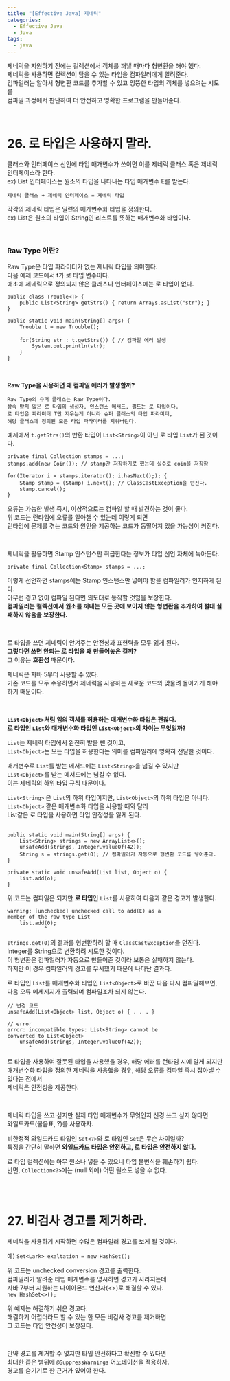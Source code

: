 ```yaml
---
title: "[Effective Java] 제네릭"    
categories:
  - Effective Java
  - Java
tags:
  - java
---
```



제네릭을 지원하기 전에는 컬렉션에서 객체를 꺼낼 때마다 형변환을 해야 했다.           
제네릭을 사용하면 컬렉션이 담을 수 있는 타입을 컴파일러에게 알려준다.          
컴파일러는 알아서 형변환 코드를 추가할 수 있고 엉뚱한 타입의 객체를 넣으려는 시도를            
컴파일 과정에서 판단하여 더 안전하고 명확한 프로그램을 만들어준다.               

<br />            

# 26. 로 타입은 사용하지 말라.         
클래스와 인터페이스 선언에 타입 매개변수가 쓰이면 이를 제네릭 클래스 혹은 제네릭 인터페이스라 한다.       
ex) List 인터페이스는 원소의 타입을 나타내는 타입 매개변수 E를 받는다.       
 
```          
제네릭 클래스 + 제네릭 인터페이스 = 제네릭 타입 
```      
 

각각의 제네릭 타입은 일련의 매개변수화 타입을 정의한다.     
ex) List<String>은 원소의 타입이 String인 리스트를 뜻하는 매개변수화 타입이다.      

<br />    


### Raw Type 이란?       

Raw Type은 타입 파라미터가 없는 제네릭 타입을 의미한다.     
다음 예제 코드에서 t가 로 타입 변수이다.    
애초에 제네릭으로 정의되지 않은 클래스나 인터페이스에는 로 타입이 없다.    

```
public class Trouble<T> {
    public List<String> getStrs() { return Arrays.asList("str"); }
}

public static void main(String[] args) {
    Trouble t = new Trouble();
    
    for(String str : t.getStrs()) { // 컴파일 에러 발생 
        System.out.println(str);
    }
} 
```

<br />       

**Raw Type을 사용하면 왜 컴파일 에러가 발생할까?**         

```
Raw Type의 슈퍼 클래스는 Raw Type이다. 
상속 받지 않은 로 타입의 생성자, 인스턴스 메서드, 필드는 로 타입이다. 
로 타입은 파라미터 T만 지우는게 아니라 슈퍼 클래스의 타입 파라미터, 
해당 클래스에 정의된 모든 타입 파라미터를 지워버린다.   
```

예제에서 `t.getStrs()`의 반환 타입이 `List<String>`이 아닌 로 타입 `List`가 된 것이다.           


```
private final Collection stamps = ...;
stamps.add(new Coin()); // stamp만 저장하기로 했는데 실수로 coin을 저장함 

for(Iterator i = stamps.iterator(); i.hasNext();); {
    Stamp stamp = (Stamp) i.next(); // ClassCastException을 던진다.
    stamp.cancel();
}
```

오류는 가능한 발생 즉시, 이상적으로는 컴파일 할 때 발견하는 것이 좋다.        
위 코드는 런타임에 오류를 알아챌 수 있는데 이렇게 되면                     
런타임에 문제를 겪는 코드와 원인을 제공하는 코드가 동떨어져 있을 가능성이 커진다.      

<br />     

제네릭을 활용하면 Stamp 인스턴스만 취급한다는 정보가 타입 선언 자체에 녹아든다.    
```
private final Collection<Stamp> stamps = ...;

```

이렇게 선언하면 stamps에는 Stamp 인스턴스만 넣어야 함을 컴파일러가 인지하게 된다.    
아무런 경고 없이 컴파일 된다면 의도대로 동작할 것임을 보장한다.     
**컴파일러는 컬렉션에서 원소를 꺼내는 모든 곳에 보이지 않는 형변환을 추가하여 절대 실패하지 않음을 보장한다.**          

<br />      

로 타입을 쓰면 제네릭이 안겨주는 안전성과 표현력을 모두 잃게 된다.     
**그렇다면 쓰면 안되는 로 타입을 왜 만들어놓은 걸까?**      
그 이유는 **호환성** 때문이다.    

제네릭은 자바 5부터 사용할 수 있다.     
기존 코드를 모두 수용하면서 제네릭을 사용하는 새로운 코드와 맞물려 돌아가게 해야 하기 때문이다.    

<br />      

**`List<Object>`처럼 임의 객체를 허용하는 매개변수화 타입은 괜찮다.**   
**로 타입인 `List`와 매개변수화 타입인 `List<Object>`의 차이는 무엇일까?**     

`List`는 제네릭 타입에서 완전히 발을 뺀 것이고,      
`List<Object>`는 모든 타입을 허용한다는 의미를 컴파일러에 명확히 전달한 것이다.         

매개변수로 `List`를 받는 메서드에는 `List<String>`을 넘길 수 있지만   
`List<Object>`를 받는 메서드에는 넘길 수 없다.    
이는 제네릭의 하위 타입 규칙 때문이다.   

`List<String>` 은 `List`의 하위 타입이지만, `List<Object>`의 하위 타입은 아니다.     
`List<Object>` 같은 매개변수화 타입을 사용할 때와 달리     
List같은 로 타입을 사용하면 타입 안정성을 잃게 된다.     
<br />             

```
public static void main(String[] args) {
    List<String> strings = new ArrayList<>();
    unsafeAdd(strings, Integer.valueOf(42)); 
    String s = strings.get(0); // 컴파일러가 자동으로 형변환 코드를 넣어준다. 
}

private static void unsafeAdd(List list, Object o) {
    list.add(o);
}
```

위 코드는 컴파일은 되지만 **로 타입**인 `List`를 사용하여 다음과 같은 경고가 발생한다.           

```
warning: [unchecked] unchecked call to add(E) as a
member of the raw type List
    list.add(0);
            ^
```

`strings.get(0)`의 결과를 형변환하려 할 때 `ClassCastException`을 던진다.    
Integer를 String으로 변환하려 시도한 것이다.    
이 형변환은 컴파일러가 자동으로 만들어준 것이라 보통은 실패하지 않는다.     
하지만 이 경우 컴파일러의 경고를 무시했기 때문에 나타난 결과다.        

로 타입인 `List`를 매개변수화 타입인 `List<Object>`로 바꾼 다음 다시 컴파일해보면,     
다음 오류 메세지지가 출력되며 컴파일조차 되지 않는다.    

```
// 변경 코드 
unsafeAdd(List<Object> list, Object o) { . . . }

// error
error: incompatible types: List<String> cannot be 
converted to List<Object>
    unsafeAdd(strings, Integer.valueOf(42));
       ^
```

로 타입을 사용하여 잘못된 타입을 사용했을 경우, 해당 에러를 런타임 시에 알게 되지만         
매개변수화 타입을 정의한 제네릭을 사용했을 경우, 해당 오류를 컴파일 즉시 잡아낼 수 있다는 점에서          
제네릭은 안전성을 제공한다.       

<br />  

제네릭 타입을 쓰고 싶지만 실제 타입 매개변수가 무엇인지 신경 쓰고 싶지 않다면          
와일드카드(물음표, ?)를 사용하자.     


비한정적 와일드카드 타입인 `Set<?>`와 로 타입인 `Set`은 무슨 차이일까?          
특징을 간단히 말하면 **와일드카드 타입은 안전하고, 로 타입은 안전하지 않다.**              

로 타입 컬렉션에는 아무 원소나 넣을 수 있으니 타입 불변식을 훼손하기 쉽다.       
반면, `Collection<?>`에는 (null 외에) 어떤 원소도 넣을 수 없다.           

<br />      
<br />      

# 27. 비검사 경고를 제거하라.    
제네릭을 사용하기 시작하면 수많은 컴파일러 경고를 보게 될 것이다.           

예) `Set<Lark> exaltation = new HashSet();`               

위 코드는 unchecked conversion 경고를 출력한다.     
컴파일러가 알려준 타입 매개변수를 명시하면 경고가 사라지는데    
자바 7부터 지원하는 다이아몬드 연산자(<>)로 해결할 수 있다.   
`new HashSet<>();`   

위 예제는 해결하기 쉬운 경고다.    
해결하기 어렵더라도 할 수 있는 한 모든 비검사 경고를 제거하면    
그 코드는 타입 안전성이 보장된다.    

<br />    

만약 경고를 제거할 수 없지만 타입 안전하다고 확신할 수 있다면      
최대한 좁은 범위에 `@SuppressWarnings` 어노테이션을 적용하자.     
경고를 숨기기로 한 근거가 있어야 한다.    

<br />      
<br />      

